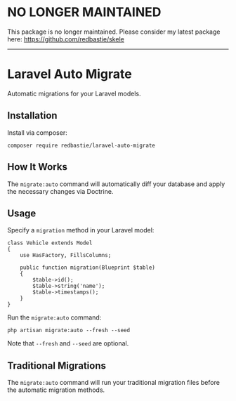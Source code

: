 # NO LONGER MAINTAINED

This package is no longer maintained. Please consider my latest package here: https://github.com/redbastie/skele

-----

# Laravel Auto Migrate

Automatic migrations for your Laravel models.

## Installation

Install via composer:

    composer require redbastie/laravel-auto-migrate

## How It Works

The `migrate:auto` command will automatically diff your database and apply the necessary changes via Doctrine.

## Usage

Specify a `migration` method in your Laravel model:

    class Vehicle extends Model
    {
        use HasFactory, FillsColumns;
    
        public function migration(Blueprint $table)
        {
            $table->id();
            $table->string('name');
            $table->timestamps();
        }
    }

Run the `migrate:auto` command:

    php artisan migrate:auto --fresh --seed

Note that `--fresh` and `--seed` are optional.

## Traditional Migrations

The `migrate:auto` command will run your traditional migration files before the automatic migration methods.
